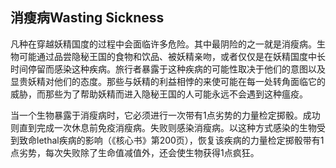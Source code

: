 ## 消瘦病Wasting Sickness 

凡种在穿越妖精国度的过程中会面临许多危险。其中最阴险的之一就是消瘦病。生物可能通过品尝隐秘王国的食物和饮品、被妖精亲吻，或者仅仅是在妖精国度中长时间停留而感染这种疾病。旅行者暴露于这种疾病的可能性取决于他们的意图以及显贵妖精对他们的态度。那些与妖精的利益相悖的来使可能在每一处转角面临它的威胁，而那些为了帮助妖精而进入隐秘王国的人可能永远不会遇到这种瘟疫。  

当一个生物暴露于消瘦病时，它必须进行一次带有1点劣势的力量检定掷骰。成功则直到完成一次休息前免疫消瘦病。失败则感染消瘦病。以这种方式感染的生物受到致命lethal疾病的影响（《核心书》第200页），恢复该疾病的力量检定掷骰带有1点劣势，每次失败除了生命值减值外，还会使生物获得1点疯狂。
